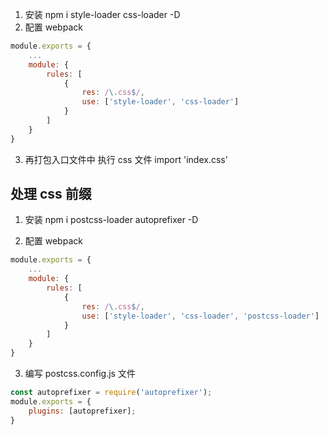 1. 安装 npm i style-loader css-loader -D
2. 配置 webpack 
```javascript
module.exports = {
    ...
    module: {
        rules: [
            {
                res: /\.css$/,
                use: ['style-loader', 'css-loader']
            }
        ]
    }
}
```
3. 再打包入口文件中 执行 css 文件  import 'index.css'

## 处理 css 前缀

1. 安装 npm i postcss-loader autoprefixer -D

2. 配置 webpack
```javascript
module.exports = {
    ...
    module: {
        rules: [
            {
                res: /\.css$/,
                use: ['style-loader', 'css-loader', 'postcss-loader']
            }
        ]
    }
}
```

3. 编写 postcss.config.js 文件

```javascript
const autoprefixer = require('autoprefixer');
module.exports = {
    plugins: [autoprefixer];
}
```